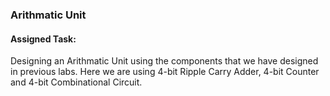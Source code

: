 ### Arithmatic Unit

#### Assigned Task:

<p>Designing an Arithmatic Unit using the components that we have designed in previous labs. Here we are using 4-bit Ripple Carry Adder, 4-bit Counter and 4-bit Combinational Circuit.</p>